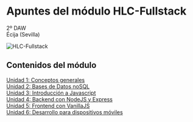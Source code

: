# Apuntes del módulo HLC-Fullstack

2º DAW  
Écija (Sevilla)  

![HLC-Fullstack](http://jamj2000.github.io/hlc-fullstack/hlc-fullstack.png)


## Contenidos del módulo

[Unidad 1: Conceptos generales](1.CONCEPTOS_GENERALES.md)   
[Unidad 2: Bases de Datos noSQL](2.BASES_DATOS_NOSQL.md)  
[Unidad 3: Introducción a Javascript](3.INTRO_JAVASCRIPT.md)  
[Unidad 4: Backend con NodeJS y Express](4.BACKEND.md)  
[Unidad 5: Frontend con VanillaJS](5.FRONTEND.md)  
[Unidad 6: Desarrollo para dispositivos móviles](6.DESARROLLO_MOVILES.md)    







